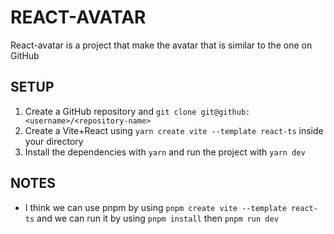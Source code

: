 # REACT-AVATAR
React-avatar is a project that make the avatar that is similar to the one on GitHub

## SETUP
1. Create a GitHub repository and `git clone git@github:<username>/<repository-name>`
2. Create a Vite+React using `yarn create vite --template react-ts` inside your directory
3. Install the dependencies with `yarn` and run the project with `yarn dev`

## NOTES
- I think we can use pnpm by using `pnpm create vite --template react-ts` and we can run it by using `pnpm install` then `pnpm run dev`
